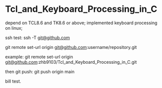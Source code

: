 # Tcl_and_Keyboard_Processing_in_C

depend on TCL8.6 and TK8.6 or above;
implemented keyboard processing on linux;


ssh test:
ssh -T git@github.com

git remote set-url origin git@github.com:username/repository.git

example:
git remote set-url origin git@github.com:zhb9103/Tcl_and_Keyboard_Processing_in_C.git

then git push:
git push origin main

bill test.
